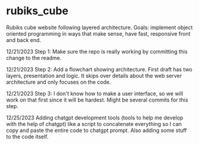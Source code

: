 # rubiks_cube
Rubiks cube website following layered architecture. Goals: implement object oriented programming in ways that make sense, have fast, responsive front and back end.

12/21/2023
Step 1: Make sure the repo is really working by committing this change to the readme.

12/21/2023
Step 2: Add a flowchart showing architecture. First draft has two layers, presentation and logic. It skips over details about the web server architecture and only focuses on the code.

12/21/2023
Step 3: I don't know how to make a user interface, so we will work on that first since it will be hardest. Might be several commits for this step.

12/25/2023
Adding chatgpt development tools (tools to help me develop with the help of chatgpt) like a script to concatenate everything so I can 
copy and paste the entire code to chatgpt prompt. Also adding some stuff to the code itself.